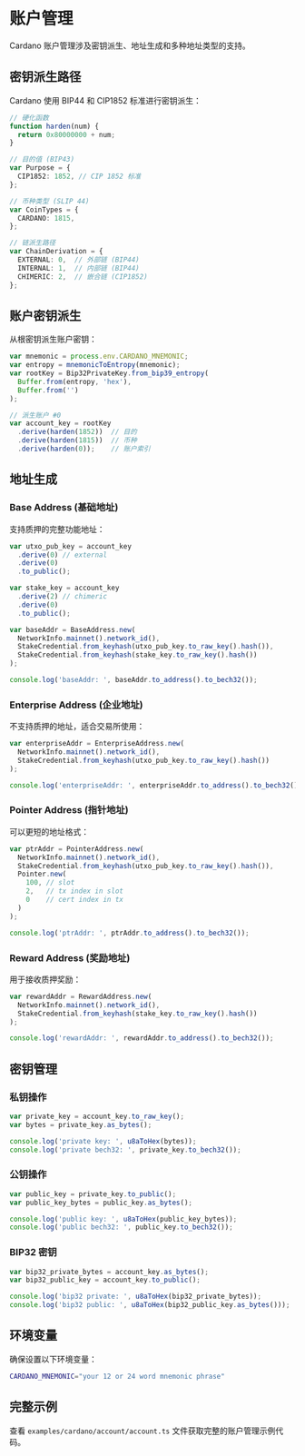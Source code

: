 # 账户管理

Cardano 账户管理涉及密钥派生、地址生成和多种地址类型的支持。

## 密钥派生路径

Cardano 使用 BIP44 和 CIP1852 标准进行密钥派生：

```typescript
// 硬化函数
function harden(num) {
  return 0x80000000 + num;
}

// 目的值 (BIP43)
var Purpose = {
  CIP1852: 1852, // CIP 1852 标准
};

// 币种类型 (SLIP 44)
var CoinTypes = {
  CARDANO: 1815,
};

// 链派生路径
var ChainDerivation = {
  EXTERNAL: 0,  // 外部链 (BIP44)
  INTERNAL: 1,  // 内部链 (BIP44)
  CHIMERIC: 2,  // 嵌合链 (CIP1852)
};
```

## 账户密钥派生

从根密钥派生账户密钥：

```typescript
var mnemonic = process.env.CARDANO_MNEMONIC;
var entropy = mnemonicToEntropy(mnemonic);
var rootKey = Bip32PrivateKey.from_bip39_entropy(
  Buffer.from(entropy, 'hex'), 
  Buffer.from('')
);

// 派生账户 #0
var account_key = rootKey
  .derive(harden(1852))  // 目的
  .derive(harden(1815))  // 币种
  .derive(harden(0));    // 账户索引
```

## 地址生成

### Base Address (基础地址)

支持质押的完整功能地址：

```typescript
var utxo_pub_key = account_key
  .derive(0) // external
  .derive(0)
  .to_public();

var stake_key = account_key
  .derive(2) // chimeric
  .derive(0)
  .to_public();

var baseAddr = BaseAddress.new(
  NetworkInfo.mainnet().network_id(),
  StakeCredential.from_keyhash(utxo_pub_key.to_raw_key().hash()),
  StakeCredential.from_keyhash(stake_key.to_raw_key().hash())
);

console.log('baseAddr: ', baseAddr.to_address().to_bech32());
```

### Enterprise Address (企业地址)

不支持质押的地址，适合交易所使用：

```typescript
var enterpriseAddr = EnterpriseAddress.new(
  NetworkInfo.mainnet().network_id(),
  StakeCredential.from_keyhash(utxo_pub_key.to_raw_key().hash())
);

console.log('enterpriseAddr: ', enterpriseAddr.to_address().to_bech32());
```

### Pointer Address (指针地址)

可以更短的地址格式：

```typescript
var ptrAddr = PointerAddress.new(
  NetworkInfo.mainnet().network_id(),
  StakeCredential.from_keyhash(utxo_pub_key.to_raw_key().hash()),
  Pointer.new(
    100, // slot
    2,   // tx index in slot
    0    // cert index in tx
  )
);

console.log('ptrAddr: ', ptrAddr.to_address().to_bech32());
```

### Reward Address (奖励地址)

用于接收质押奖励：

```typescript
var rewardAddr = RewardAddress.new(
  NetworkInfo.mainnet().network_id(),
  StakeCredential.from_keyhash(stake_key.to_raw_key().hash())
);

console.log('rewardAddr: ', rewardAddr.to_address().to_bech32());
```

## 密钥管理

### 私钥操作

```typescript
var private_key = account_key.to_raw_key();
var bytes = private_key.as_bytes();

console.log('private key: ', u8aToHex(bytes));
console.log('private bech32: ', private_key.to_bech32());
```

### 公钥操作

```typescript
var public_key = private_key.to_public();
var public_key_bytes = public_key.as_bytes();

console.log('public key: ', u8aToHex(public_key_bytes));
console.log('public bech32: ', public_key.to_bech32());
```

### BIP32 密钥

```typescript
var bip32_private_bytes = account_key.as_bytes();
var bip32_public_key = account_key.to_public();

console.log('bip32 private: ', u8aToHex(bip32_private_bytes));
console.log('bip32 public: ', u8aToHex(bip32_public_key.as_bytes()));
```

## 环境变量

确保设置以下环境变量：

```bash
CARDANO_MNEMONIC="your 12 or 24 word mnemonic phrase"
```

## 完整示例

查看 `examples/cardano/account/account.ts` 文件获取完整的账户管理示例代码。
